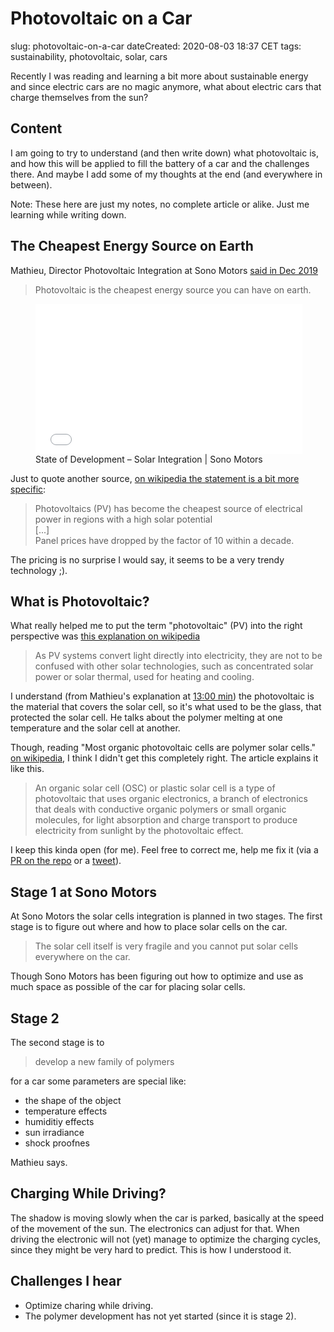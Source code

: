# Photovoltaic on a Car
slug: photovoltaic-on-a-car
dateCreated: 2020-08-03 18:37 CET
tags: sustainability, photovoltaic, solar, cars

Recently I was reading and learning a bit more about sustainable energy and
since electric cars are no magic anymore, what about electric cars
that charge themselves from the sun?

## Content
I am going to try to understand (and then write down) what photovoltaic is,
and how this will be applied to fill the battery of a car and the challenges there.
And maybe I add some of my thoughts at the end (and everywhere in between).

Note: These here are just my notes, no complete article or alike.
Just me learning while writing down.

## The Cheapest Energy Source on Earth
Mathieu, Director Photovoltaic Integration at Sono Motors 
[said in Dec 2019](https://youtu.be/XoYnBIahXzw?t=288)
> Photovoltaic is the cheapest energy source you can have on earth.

<figure>
    <iframe id="photovoltaic-player" width="427" height="240" name="video" src="//www.youtube.com/embed/XoYnBIahXzw" frameborder="0" allowfullscreen></iframe>
    <figcaption>State of Development – Solar Integration | Sono Motors</figcaption>
</figure>

Just to quote another source, 
[on wikipedia the statement is a bit more specific](https://en.wikipedia.org/wiki/Photovoltaics):
> Photovoltaics (PV) has become the cheapest source of electrical power in regions with a high solar potential  
> [...]  
> Panel prices have dropped by the factor of 10 within a decade.

The pricing is no surprise I would say, it seems to be a very trendy technology ;).

## What is Photovoltaic?
What really helped me to put the term "photovoltaic" (PV) into the right perspective was
[this explanation on wikipedia](https://en.wikipedia.org/wiki/Photovoltaic_system)
> As PV systems convert light directly into electricity, they are not to be confused 
> with other solar technologies, such as concentrated solar power or solar thermal, used for heating and cooling.

I understand (from Mathieu's explanation at 
[13:00 min](https://youtu.be/XoYnBIahXzw?t=800)) 
the photovoltaic is the material that covers the solar cell, so it's 
what used to be the glass, that protected the solar cell.
He talks about the polymer melting at one temperature and the solar cell at another.

<script type="application/javascript">
function playVideoAt(videoId, startAt) {
  document.querySelector('#photovoltaic-player').src = '//www.youtube.com/embed/' + videoId + '?autoplay=1&start=' + startAt;
}

(function connectAllYoutubeLinksToPlayOnTheSite() {
  var urlStart = 'https://youtu.be/XoYnBIahXzw?t=';
  var videoLinks = document.querySelectorAll('a[href^="' + urlStart + '"]');
  videoLinks.forEach(function(link) {
    var timestamp = link.href.replace(urlStart, '');
    link.addEventListener('click', function() {
      link.href = '#the-cheapest-energy-source-on-earth';
      playVideoAt('XoYnBIahXzw', timestamp);
    });
  });
})();  
</script>



Though, reading "Most organic photovoltaic cells are polymer solar cells."
[on wikipedia](https://en.wikipedia.org/wiki/Organic_solar_cell), 
I think I didn't get this completely right.
The article explains it like this.
> An organic solar cell (OSC) or plastic solar cell is a type of photovoltaic that uses 
> organic electronics, a branch of electronics that deals with conductive organic polymers 
> or small organic molecules, for light absorption and charge transport to produce electricity 
> from sunlight by the photovoltaic effect.

I keep this kinda open (for me). Feel free to correct me, help me fix it (via a 
[PR on the repo](https://github.com/wolframkriesing/site-stitcher) or a 
[tweet](https://twitter.com/wolframkriesing)).

## Stage 1 at Sono Motors
At Sono Motors the solar cells integration is planned in two stages.
The first stage is to figure out where and how to place solar cells on the car.
> The solar cell itself is very fragile and you cannot put solar cells everywhere on the car.

Though Sono Motors has been figuring out how to optimize and use as much space
as possible of the car for placing solar cells.

## Stage 2
The second stage is to 
> develop a new family of polymers

for a car some parameters are special like:
* the shape of the object
* temperature effects
* humiditiy effects
* sun irradiance
* shock proofnes

Mathieu says.

## Charging While Driving?
The shadow is moving slowly when the car is parked, basically at the speed of the movement
of the sun. The electronics can adjust for that.
When driving the electronic will not (yet) manage to optimize the charging cycles, 
since they might be very hard to predict.
This is how I understood it.

## Challenges I hear
- Optimize charing while driving.
- The polymer development has not yet started (since it is stage 2).

